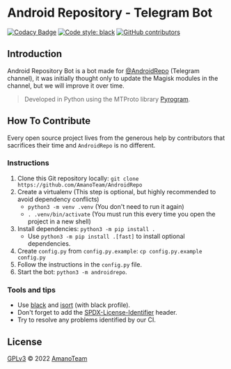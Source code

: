 # Android Repository - Telegram Bot

[![Codacy Badge](https://api.codacy.com/project/badge/Grade/025bfe51e380490695e8c0dd3c36a450)](https://app.codacy.com/gh/AmanoTeam/AndroidRepo?utm_source=github.com&utm_medium=referral&utm_content=AmanoTeam/AndroidRepo&utm_campaign=Badge_Grade_Settings)
[![Code style: black](https://img.shields.io/badge/code%20style-black-000000.svg)](https://github.com/psf/black)
[![GitHub contributors](https://img.shields.io/github/contributors/AmanoTeam/AndroidRepo.svg)](https://GitHub.com/AmanoTeam/AndroidRepo/graphs/contributors/)

## Introduction

Android Repository Bot is a bot made for [@AndroidRepo](https://t.me/AndroidRepo) (Telegram channel), it was initially thought only to update the Magisk modules in the channel, but we will improve it over time.

> Developed in Python using the MTProto library [Pyrogram](https://github.com/pyrogram/pyrogram).

## How To Contribute

Every open source project lives from the
generous help by contributors that sacrifices
their time and `AndroidRepo` is no different.

### Instructions

1. Clone this Git repository locally: `git clone https://github.com/AmanoTeam/AndroidRepo`
2. Create a virtualenv (This step is optional, but highly recommended to avoid dependency conflicts)
   - `python3 -m venv .venv` (You don't need to run it again)
   - `. .venv/bin/activate` (You must run this every time you open the project in a new shell)
3. Install dependencies: `python3 -m pip install .`
   - Use `python3 -m pip install .[fast]` to install optional dependencies.
4. Create `config.py` from `config.py.example`: `cp config.py.example config.py`
5. Follow the instructions in the `config.py` file.
6. Start the bot: `python3 -m androidrepo`.

### Tools and tips

* Use [black](https://github.com/psf/black) and [isort](https://github.com/PyCQA/isort) (with black profile).
* Don't forget to add the [SPDX-License-Identifier](https://spdx.dev/ids/) header.
* Try to resolve any problems identified by our CI.

## License

[GPLv3](https://github.com/AmanoTeam/AndroidRepo/blob/main/LICENSE) © 2022 [AmanoTeam](https//github.com/AmanoTeam)
